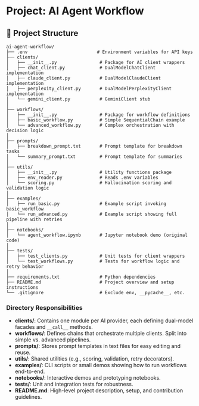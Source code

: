 # Project: AI Agent Workflow

## 📁 Project Structure
```
ai-agent-workflow/
├── .env                          # Environment variables for API keys
├── clients/
│   ├── __init__.py                # Package for AI client wrappers
│   ├── chat_client.py             # DualModelChatClient implementation
│   ├── claude_client.py           # DualModelClaudeClient implementation
│   ├── perplexity_client.py       # DualModelPerplexityClient implementation
│   └── gemini_client.py           # GeminiClient stub
│
├── workflows/
│   ├── __init__.py                # Package for workflow definitions
│   ├── basic_workflow.py          # Simple SequentialChain example
│   └── advanced_workflow.py       # Complex orchestration with decision logic
│
├── prompts/
│   ├── breakdown_prompt.txt       # Prompt template for breakdown tasks
│   └── summary_prompt.txt         # Prompt template for summaries
│
├── utils/
│   ├── __init__.py                # Utility functions package
│   ├── env_reader.py              # Reads .env variables
│   └── scoring.py                 # Hallucination scoring and validation logic
│
├── examples/
│   ├── run_basic.py               # Example script invoking basic_workflow
│   └── run_advanced.py            # Example script showing full pipeline with retries
│
├── notebooks/
│   └── agent_workflow.ipynb       # Jupyter notebook demo (original code)
│
├── tests/
│   ├── test_clients.py            # Unit tests for client wrappers
│   └── test_workflows.py          # Tests for workflow logic and retry behavior
│
├── requirements.txt               # Python dependencies
├── README.md                      # Project overview and setup instructions
└── .gitignore                     # Exclude env, __pycache__, etc.
```

### Directory Responsibilities
- **clients/**: Contains one module per AI provider, each defining dual-model facades and `__call__` methods.
- **workflows/**: Defines chains that orchestrate multiple clients. Split into simple vs. advanced pipelines.
- **prompts/**: Stores prompt templates in text files for easy editing and reuse.
- **utils/**: Shared utilities (e.g., scoring, validation, retry decorators).
- **examples/**: CLI scripts or small demos showing how to run workflows end-to-end.
- **notebooks/**: Interactive demos and prototyping notebooks.
- **tests/**: Unit and integration tests for robustness.
- **README.md**: High-level project description, setup, and contribution guidelines.

